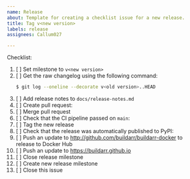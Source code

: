 ```yaml
---
name: Release
about: Template for creating a checklist issue for a new release.
title: Tag v<new version>
labels: release
assignees: Callum027

---
```


Checklist:

1. [ ] Set milestone to `v<new version>`
1. [ ] Get the raw changelog using the following command:
   ```bash
   $ git log --oneline --decorate v<old version>..HEAD
   ```
1. [ ] Add release notes to `docs/release-notes.md`
1. [ ] Create pull request: <paste pull request here>
1. [ ] Merge pull request
1. [ ] Check that the CI pipeline passed on `main`: <paste CI workflow here>
1. [ ] Tag the new release
1. [ ] Check that the release was automatically published to PyPI: <paste release workflow here>
1. [ ] Push an update to http://github.com/buildarr/buildarr-docker to release to Docker Hub
1. [ ] Push an update to https://buildarr.github.io
1. [ ] Close release milestone
1. [ ] Create new release milestone
1. [ ] Close this issue

